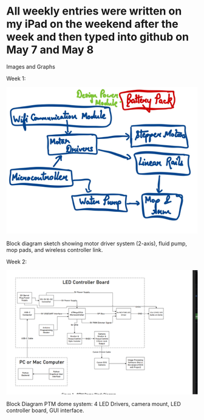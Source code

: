 # All weekly entries were written on my iPad on the weekend after the week and then typed into github on May 7 and May 8
Images and Graphs

Week 1:

![Block diagram](https://github.com/PriyaDutta9/lab-notebook-new-/blob/main/week1.jpeg?raw=true)
 
Block diagram sketch showing motor driver system (2-axis), fluid pump, mop pads, and wireless controller link.


Week 2:

![Block diagram](https://github.com/PriyaDutta9/lab-notebook-new-/blob/main/week2.png?raw=true)
 
Block Diagram PTM dome system: 4 LED Drivers, camera mount, LED controller board, GUI interface.
